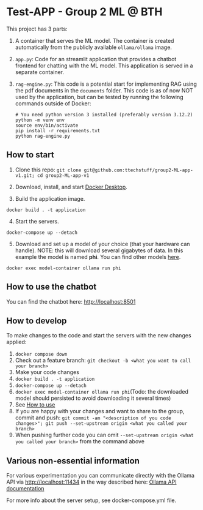 # Test-APP - Group 2 ML @ BTH 

This project has 3 parts:
1. A container that serves the ML model. The container is created automatically from the publicly available ```ollama/ollama``` image.
2. ```app.py```: Code for an streamlit application that provides a chatbot frontend for chatting with the ML model. This application is served in a separate container.
3. ```rag-engine.py```: This code is a potential start for implementing RAG using the pdf documents in the ```documents``` folder. This code is as of now NOT used by the application, but can be tested by running the following commands outside of Docker:

    ```
    # You need python version 3 installed (preferably version 3.12.2)
    python -m venv env
    source env/bin/activate
    pip install -r requirements.txt
    python rag-engine.py
    ```


## How to start

1. Clone this repo: ```git clone git@github.com:ttechstuff/group2-ML-app-v1.git; cd group2-ML-app-v1```

2. Download, install, and start [Docker Desktop](https://www.docker.com/products/docker-desktop/).

3. Build the application image.

```
docker build . -t application
```

4. Start the servers.

```
docker-compose up --detach
```

5. Download and set up a model of your choice (that your hardware can handle). NOTE: this will download several gigabytes of data. In this example the model is named **phi**. You can find other models [here](https://ollama.com/library).

```
docker exec model-container ollama run phi
```

## How to use the chatbot  <span id="HowToUse"><span>

You can find the chatbot here: [http://localhost:8501](http://localhost:8501)

## How to develop

To make changes to the code and start the servers with the new changes applied:
1. ```docker compose down```
2. Check out a feature branch: ```git checkout -b <what you want to call your branch>```
3. Make your code changes
4. ```docker build . -t application```
5. ```docker-compose up --detach```
6. ```docker exec model-container ollama run phi```(Todo: the downloaded model should persisted to avoid downloading it several times)
7. See [How to use](#HowToUse)
8. If you are happy with your changes and want to share to the group, commit and push: ```git commit -am "<description of you code changes>"; git push --set-upstream origin <what you called your branch>```
9. When pushing further code you can omit ```--set-upstream origin <what you called your branch>``` from the command above

## Various non-essential information
For various experimentation you can communicate directly with the Ollama API via [http://localhost:11434](http://localhost:11434) in the way described here: [Ollama API documentation](https://github.com/ollama/ollama/blob/main/docs/api.md)

For more info about the server setup, see docker-compose.yml file.
